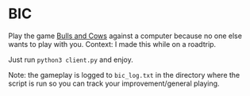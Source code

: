 # BIC
Play the game [Bulls and Cows](https://en.wikipedia.org/wiki/Bulls_and_Cows) against a computer because no one else wants to play with you. Context: I made this while on a roadtrip. 

Just run `python3 client.py` and enjoy. 

Note: the gameplay is logged to `bic_log.txt` in the directory where the script is run so you can track your improvement/general playing.
